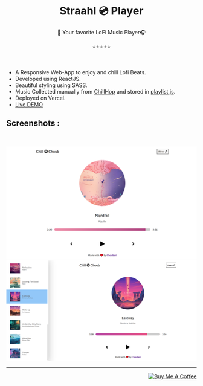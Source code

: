 <h1 align="center">Straahl 💿 Player</h1>


<p align="center">🎵 Your favorite LoFi Music Player🎧</p>
<p align="center">⭐⭐⭐⭐⭐</a></p>

<br>

- A Responsive Web-App to enjoy and chill Lofi Beats.
- Developed using ReactJS.
- Beautiful styling using SASS.
- Music Collected manually from [ChillHop](https://chillhop.com/) and stored in [playlist.js](/src/playlist.js).
- Deployed on Vercel.
- [Live DEMO](https://chill-choub.vercel.app/)

## Screenshots :

<br>
<p align="center">
  <img  src="screenshots/player.PNG">
  <img  src="screenshots/library.PNG">
</p>

---

<p align="right">
<a href="https://www.buymeacoffee.com/choubari" target="_blank"><img src="https://cdn.buymeacoffee.com/buttons/lato-orange.png" alt="Buy Me A Coffee" width="140px" heigh="50px" ></a>
